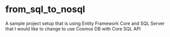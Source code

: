 # from_sql_to_nosql
A sample project setup that is using Entity Framework Core and SQL Server that I would like to change to use Cosmos DB with Core SQL API
